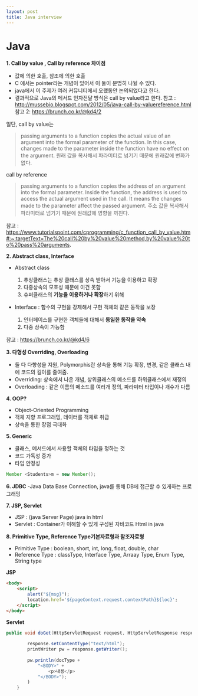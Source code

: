 ```yaml
---
layout: post
title: Java interview
---
```




# Java

**1. Call by value , Call by reference 차이점**
-  값에 의한 호출, 참조에 의한 호출
- C 에서는 pointer라는 개념이 있어서 이 둘이 분명히 나뉠 수 있다.
- java에서 이 주제가 여러 커뮤니티에서 오랬동안 논의되었다고 한다.
- 결과적으로 Java의 메서드 인자전달 방식은 call by value라고 한다. 
참고 : http://mussebio.blogspot.com/2012/05/java-call-by-valuereference.html
참고 2: https://brunch.co.kr/@kd4/2

일단, call by value는
>passing arguments to a function copies the actual value of an argument into the formal parameter of the function. In this case, changes made to the parameter inside the function have no effect on the argument.
>원래 값을 복사해서 파라미터로 넘기기 때문에 원래값에 변화가 없다.

call by reference
>passing arguments to a function copies the address of an argument into the formal parameter. Inside the function, the address is used to access the actual argument used in the call. It means the changes made to the parameter affect the passed argument.
>주소 값을 복사해서 파라미터로 넘기기 때문에 원래값에 영향을 끼친다.

참고 : https://www.tutorialspoint.com/cprogramming/c_function_call_by_value.htm#:~:targetText=The%20call%20by%20value%20method,by%20value%20to%20pass%20arguments.



**2. Abstract class, Interface**
- Abstract class 
    1. 추상클래스는 추상 클래스를 상속 받아서 기능을 이용하고 확장
    2. 다중상속의 모호성 때문에 이건 못함
    3. 슈퍼클래스의 **기능을 이용하거나 확장**하기 위해

- Interface : 함수의 구현을 강제해서 구현 객체의 같은 동작을 보장
    1. 인터페이스를 구현한 객체들에 대해서 **동일한 동작을 약속**
    2. 다중 상속이 가능함

참고 : https://brunch.co.kr/@kd4/6

**3. 다형성 Overriding, Overloading**
- 둘 다 다향성을 지원, Polymorphis란 상속을 통해 기능 확장, 변경, 같은 클래스 내에 코드의 길이를 줄여줌.
-  Overriding: 상속에서 나온 개념, 상위클래스의 메소드를 하위클래스에서 재정의
- Overloading : 같은 이름의 메소드를 여러개 정의, 파라미터 타입이나 개수가 다름

**4. OOP?**
- Object-Oriented Programming
- 객체 지향 프로그래밍, 데이터를 객체로 취급
- 상속을 통한 장점 극대화

**5. Generic**
- 클래스, 메서드에서 사용할 객체의 타입을 정하는 것
- 코드 가독성 증가
- 타입 안정성 

```java
Member <Students>m = new Member();
```

**6. JDBC**
-Java Data Base Connection, java를 통해 DB에 접근할 수 있게하는 프로그래밍

**7. JSP, Servlet**
- JSP : (java Server Page) java in html
- Servlet : Container가 이해할 수 있게 구성된 자바코드 Html in java

 **8. Primitive Type, Reference Type기본자료형과 참조자료형**
- Primitive Type : boolean, short, int, long, float, double, char 
- Reference Type : classType, Interface Type, Arraay Type, Enum Type, String type


**JSP**
```html
<body>
	<script>
		alert("${msg}");
		location.href='${pageContext.request.contextPath}${loc}';
	</script>
</body>
```

**Servlet**
```java
public void doGet(HttpServletRequest request, HttpServletResponse response) throws ServletException, IOException {
        
        response.setContentType("text/html");
        printWriter pw = response.getWriter();
        
        pw.println(docType + 
            "<BODY>" +  
                <p>내용</p>
            "</BODY>");
        )
    }
```

